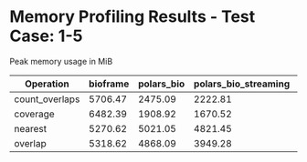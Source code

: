 # Memory Profiling Results - Test Case: 1-5

Peak memory usage in MiB

| Operation | bioframe | polars_bio | polars_bio_streaming | pyranges0 | pyranges1 |
|-----------|---|---|---|---|---|
| count_overlaps | 5706.47 | 2475.09 | 2222.81 | 7180.70 | 5818.30 |
| coverage | 6482.39 | 1908.92 | 1670.52 | 7445.34 | 7826.12 |
| nearest | 5270.62 | 5021.05 | 4821.45 | 7775.36 | 7193.27 |
| overlap | 5318.62 | 4868.09 | 3949.28 | 7913.73 | 7038.25 |
